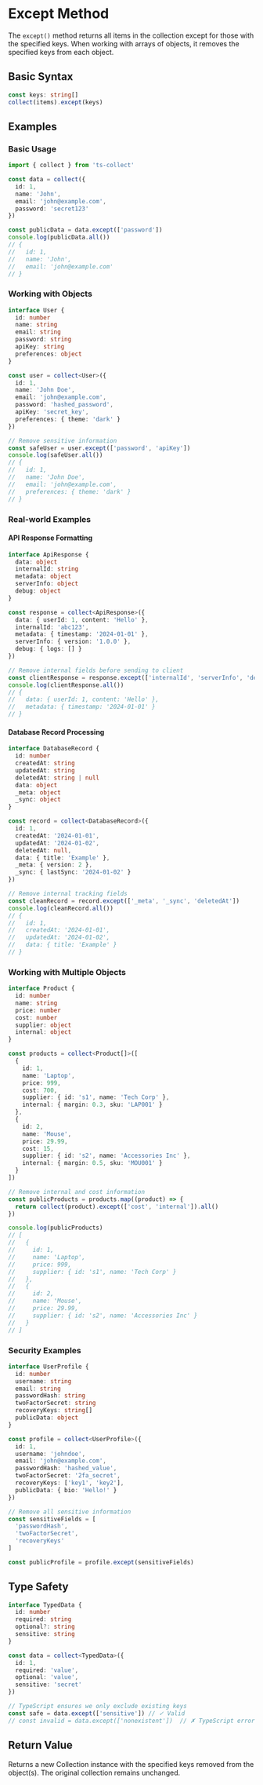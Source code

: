 # Except Method

The `except()` method returns all items in the collection except for those with the specified keys. When working with arrays of objects, it removes the specified keys from each object.

## Basic Syntax

```typescript
const keys: string[]
collect(items).except(keys)
```

## Examples

### Basic Usage

```typescript
import { collect } from 'ts-collect'

const data = collect({
  id: 1,
  name: 'John',
  email: 'john@example.com',
  password: 'secret123'
})

const publicData = data.except(['password'])
console.log(publicData.all())
// {
//   id: 1,
//   name: 'John',
//   email: 'john@example.com'
// }
```

### Working with Objects

```typescript
interface User {
  id: number
  name: string
  email: string
  password: string
  apiKey: string
  preferences: object
}

const user = collect<User>({
  id: 1,
  name: 'John Doe',
  email: 'john@example.com',
  password: 'hashed_password',
  apiKey: 'secret_key',
  preferences: { theme: 'dark' }
})

// Remove sensitive information
const safeUser = user.except(['password', 'apiKey'])
console.log(safeUser.all())
// {
//   id: 1,
//   name: 'John Doe',
//   email: 'john@example.com',
//   preferences: { theme: 'dark' }
// }
```

### Real-world Examples

#### API Response Formatting

```typescript
interface ApiResponse {
  data: object
  internalId: string
  metadata: object
  serverInfo: object
  debug: object
}

const response = collect<ApiResponse>({
  data: { userId: 1, content: 'Hello' },
  internalId: 'abc123',
  metadata: { timestamp: '2024-01-01' },
  serverInfo: { version: '1.0.0' },
  debug: { logs: [] }
})

// Remove internal fields before sending to client
const clientResponse = response.except(['internalId', 'serverInfo', 'debug'])
console.log(clientResponse.all())
// {
//   data: { userId: 1, content: 'Hello' },
//   metadata: { timestamp: '2024-01-01' }
// }
```

#### Database Record Processing

```typescript
interface DatabaseRecord {
  id: number
  createdAt: string
  updatedAt: string
  deletedAt: string | null
  data: object
  _meta: object
  _sync: object
}

const record = collect<DatabaseRecord>({
  id: 1,
  createdAt: '2024-01-01',
  updatedAt: '2024-01-02',
  deletedAt: null,
  data: { title: 'Example' },
  _meta: { version: 2 },
  _sync: { lastSync: '2024-01-02' }
})

// Remove internal tracking fields
const cleanRecord = record.except(['_meta', '_sync', 'deletedAt'])
console.log(cleanRecord.all())
// {
//   id: 1,
//   createdAt: '2024-01-01',
//   updatedAt: '2024-01-02',
//   data: { title: 'Example' }
// }
```

### Working with Multiple Objects

```typescript
interface Product {
  id: number
  name: string
  price: number
  cost: number
  supplier: object
  internal: object
}

const products = collect<Product[]>([
  {
    id: 1,
    name: 'Laptop',
    price: 999,
    cost: 700,
    supplier: { id: 's1', name: 'Tech Corp' },
    internal: { margin: 0.3, sku: 'LAP001' }
  },
  {
    id: 2,
    name: 'Mouse',
    price: 29.99,
    cost: 15,
    supplier: { id: 's2', name: 'Accessories Inc' },
    internal: { margin: 0.5, sku: 'MOU001' }
  }
])

// Remove internal and cost information
const publicProducts = products.map((product) => {
  return collect(product).except(['cost', 'internal']).all()
})

console.log(publicProducts)
// [
//   {
//     id: 1,
//     name: 'Laptop',
//     price: 999,
//     supplier: { id: 's1', name: 'Tech Corp' }
//   },
//   {
//     id: 2,
//     name: 'Mouse',
//     price: 29.99,
//     supplier: { id: 's2', name: 'Accessories Inc' }
//   }
// ]
```

### Security Examples

```typescript
interface UserProfile {
  id: number
  username: string
  email: string
  passwordHash: string
  twoFactorSecret: string
  recoveryKeys: string[]
  publicData: object
}

const profile = collect<UserProfile>({
  id: 1,
  username: 'johndoe',
  email: 'john@example.com',
  passwordHash: 'hashed_value',
  twoFactorSecret: '2fa_secret',
  recoveryKeys: ['key1', 'key2'],
  publicData: { bio: 'Hello!' }
})

// Remove all sensitive information
const sensitiveFields = [
  'passwordHash',
  'twoFactorSecret',
  'recoveryKeys'
]

const publicProfile = profile.except(sensitiveFields)
```

## Type Safety

```typescript
interface TypedData {
  id: number
  required: string
  optional?: string
  sensitive: string
}

const data = collect<TypedData>({
  id: 1,
  required: 'value',
  optional: 'value',
  sensitive: 'secret'
})

// TypeScript ensures we only exclude existing keys
const safe = data.except(['sensitive']) // ✓ Valid
// const invalid = data.except(['nonexistent'])  // ✗ TypeScript error
```

## Return Value

Returns a new Collection instance with the specified keys removed from the object(s). The original collection remains unchanged.
